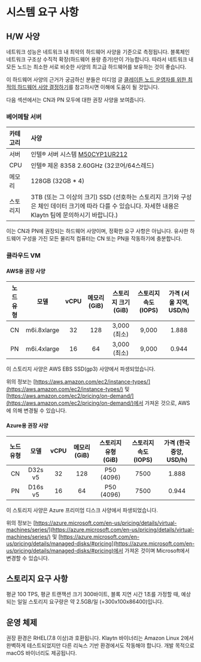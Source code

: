 # 시스템 요구 사항

## H/W 사양 <a id="h-w-specification"></a>

네트워크 성능은 네트워크 내 최악의 하드웨어 사양을 기준으로 측정됩니다. 블록체인 네트워크 구조상 수직적 확장(하드웨어 용량 증가)만이 가능합니다. 따라서 네트워크 내 모든 노드는 최소한 서로 비슷한 사양의 최고급 하드웨어를 보유하는 것이 좋습니다.

이 하드웨어 사양의 근거가 궁금하신 분들은 미디엄 글 [클레이튼 노드 운영자를 위한 최적의 하드웨어 사양 결정하기](https://klaytn.foundation/node-operator-optimal-specs/)를 참고하시면 이해에 도움이 될 것입니다.

다음 섹션에서는 CN과 PN 모두에 대한 권장 사양을 보여줍니다.

### 베어메탈 서버 <a id="bare-metal-server"></a>

| 카테고리 | 사양 |
| :--- | :--- |
| 서버 | 인텔® 서버 시스템 [M50CYP1UR212](https://www.intel.sg/content/www/xa/en/products/sku/214842/intel-server-system-m50cyp1ur212/specifications.html) |
| CPU | 인텔® 제온 8358 2.60GHz \(32코어/64스레드\) |
| 메모리 | 128GB \(32GB \* 4\) |
| 스토리지 | 3TB (또는 그 이상의 크기) SSD (선호하는 스토리지 크기와 구성은 체인 데이터 크기에 따라 다를 수 있습니다. 자세한 내용은 Klaytn 팀에 문의하시기 바랍니다.) |

이는 CN과 PN에 권장되는 하드웨어 사양이며, 정확한 요구 사항은 아닙니다. 유사한 하드웨어 구성을 가진 모든 물리적 컴퓨터는 CN 또는 PN을 작동하기에 충분합니다.

### 클라우드 VM <a id="cloud-vm"></a>

#### AWS용 권장 사양<a id="recommended-specification-for-aws"></a>

| 노드 유형 | 모델 | vCPU | 메모리 \(GiB\) | 스토리지 크기 \(GiB\) | 스토리지 속도 \(IOPS\) | 가격 \(서울 지역, USD/h\) |
| :---: | :---: | :---: | :---: | :---: | :---: | :---: |
| CN | m6i.8xlarge | 32 | 128 | 3,000 (최소) | 9,000 | 1.888 |
| PN | m6i.4xlarge | 16 | 64 | 3,000 (최소) | 9,000 | 0.944 |

이 스토리지 사양은 AWS EBS SSD(gp3) 사양에서 파생되었습니다.

위의 정보는 [https://aws.amazon.com/ec2/instance-types/](https://aws.amazon.com/ec2/instance-types/) 및 [https://aws.amazon.com/ec2/pricing/on-demand/](https://aws.amazon.com/ec2/pricing/on-demand/)에서 가져온 것으로, AWS에 의해 변경될 수 있습니다.

#### Azure용 권장 사양<a id="recommended-specification-for-azure"></a>

| 노드 유형 | 모델 | vCPU | 메모리 \(GiB\) | 스토리지 유형 \(GiB\) | 스토리지 속도 \(IOPS\) | 가격 \(한국 중앙, USD/h\) |
| :---: | :---: | :---: | :---: | :---: | :---: | :---: |
| CN | D32s v5 | 32 | 128 | P50 (4096) | 7500 | 1.888 |
| PN | D16s v5 | 16 | 64 | P50 (4096) | 7500 | 0.944 |

이 스토리지 사양은 Azure 프리미엄 디스크 사양에서 파생되었습니다.

위의 정보는 [https://azure.microsoft.com/en-us/pricing/details/virtual-machines/series/](https://azure.microsoft.com/en-us/pricing/details/virtual-machines/series/) 및 [https://azure.microsoft.com/en-us/pricing/details/managed-disks/#pricing](https://azure.microsoft.com/en-us/pricing/details/managed-disks/#pricing)에서 가져온 것이며 Microsoft에서 변경할 수 있습니다.

## 스토리지 요구 사항 <a id="storage-requirements"></a>

평균 100 TPS, 평균 트랜잭션 크기 300바이트, 블록 지연 시간 1초를 가정할 때, 예상되는 일일 스토리지 요구량은 약 2.5GB/일 \(=300x100x86400\)입니다.

## 운영 체제 <a id="operating-system"></a>

권장 환경은 RHEL(7.8 이상)과 호환됩니다.
Klaytn 바이너리는 Amazon Linux 2에서 완벽하게 테스트되었지만 다른 리눅스 기반 환경에서도 작동해야 합니다. 개발 목적으로 macOS 바이너리도 제공됩니다.
